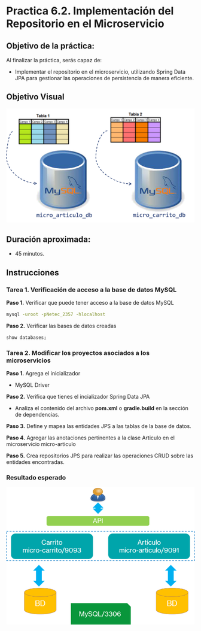 # Practica 6.2. Implementación del Repositorio en el Microservicio 

## Objetivo de la práctica:
Al finalizar la práctica, serás capaz de:
- Implementar el repositorio en el microservicio, utilizando Spring Data JPA para gestionar las operaciones de persistencia de manera eficiente.


## Objetivo Visual

<div style="text-align: center;">
    <img src="../images/ro10.png" alt="Spring Tool Suite">
</div>

## Duración aproximada:
- 45 minutos.

## Instrucciones 

### Tarea 1. Verificación de acceso a la base de datos MySQL

**Paso 1.** Verificar que puede tener acceso a la base de datos MySQL

```cmd
mysql -uroot -pNetec_2357 -hlocalhost
```

**Paso 2.** Verificar las bases de datos creadas

```sql
show databases;
```


### Tarea 2. Modificar los proyectos asociados a los microservicios

**Paso 1.** Agrega el inicializador
* MySQL Driver


**Paso 2.** Verifica que tienes el incializador Spring Data JPA

* Analiza el contenido del archivo **pom.xml** o **gradle.build** en la sección de dependencias.

**Paso 3.** Define y mapea las entidades JPS a las tablas de la base de datos.

**Paso 4.** Agregar las anotaciones pertinentes a la clase Articulo en el microservicio micro-articulo

**Paso 5.** Crea repositorios JPS para realizar las operaciones CRUD sobre las entidades encontradas.

### Resultado esperado

<div style="text-align: center;">
    <img src="../images/img14_persistencia.png" alt="Persistencia">
</div>



